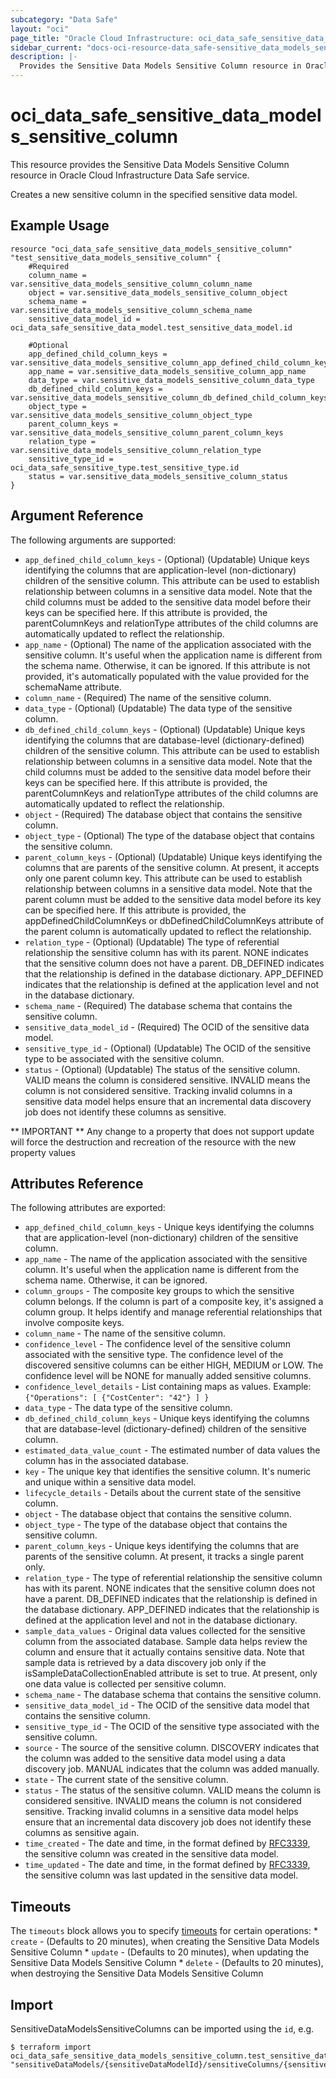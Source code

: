 ```yaml
---
subcategory: "Data Safe"
layout: "oci"
page_title: "Oracle Cloud Infrastructure: oci_data_safe_sensitive_data_models_sensitive_column"
sidebar_current: "docs-oci-resource-data_safe-sensitive_data_models_sensitive_column"
description: |-
  Provides the Sensitive Data Models Sensitive Column resource in Oracle Cloud Infrastructure Data Safe service
---
```


# oci_data_safe_sensitive_data_models_sensitive_column
This resource provides the Sensitive Data Models Sensitive Column resource in Oracle Cloud Infrastructure Data Safe service.

Creates a new sensitive column in the specified sensitive data model.


## Example Usage

```hcl
resource "oci_data_safe_sensitive_data_models_sensitive_column" "test_sensitive_data_models_sensitive_column" {
	#Required
	column_name = var.sensitive_data_models_sensitive_column_column_name
	object = var.sensitive_data_models_sensitive_column_object
	schema_name = var.sensitive_data_models_sensitive_column_schema_name
	sensitive_data_model_id = oci_data_safe_sensitive_data_model.test_sensitive_data_model.id

	#Optional
	app_defined_child_column_keys = var.sensitive_data_models_sensitive_column_app_defined_child_column_keys
	app_name = var.sensitive_data_models_sensitive_column_app_name
	data_type = var.sensitive_data_models_sensitive_column_data_type
	db_defined_child_column_keys = var.sensitive_data_models_sensitive_column_db_defined_child_column_keys
	object_type = var.sensitive_data_models_sensitive_column_object_type
	parent_column_keys = var.sensitive_data_models_sensitive_column_parent_column_keys
	relation_type = var.sensitive_data_models_sensitive_column_relation_type
	sensitive_type_id = oci_data_safe_sensitive_type.test_sensitive_type.id
	status = var.sensitive_data_models_sensitive_column_status
}
```

## Argument Reference

The following arguments are supported:

* `app_defined_child_column_keys` - (Optional) (Updatable) Unique keys identifying the columns that are application-level (non-dictionary) children of the sensitive column. This attribute can be used to establish relationship between columns in a sensitive data model. Note that the child columns must be added to the sensitive data model before their keys can be specified here. If this attribute is provided, the parentColumnKeys and relationType attributes of the child columns are automatically updated to reflect the relationship. 
* `app_name` - (Optional) The name of the application associated with the sensitive column. It's useful when the application name is different from the schema name. Otherwise, it can be ignored. If this attribute is not provided, it's automatically populated with the value provided for the schemaName attribute. 
* `column_name` - (Required) The name of the sensitive column.
* `data_type` - (Optional) (Updatable) The data type of the sensitive column.
* `db_defined_child_column_keys` - (Optional) (Updatable) Unique keys identifying the columns that are database-level (dictionary-defined) children of the sensitive column. This attribute can be used to establish relationship between columns in a sensitive data model. Note that the child columns must be added to the sensitive data model before their keys can be specified here. If this attribute is provided, the parentColumnKeys and relationType attributes of the child columns are automatically updated to reflect the relationship. 
* `object` - (Required) The database object that contains the sensitive column.
* `object_type` - (Optional) The type of the database object that contains the sensitive column.
* `parent_column_keys` - (Optional) (Updatable) Unique keys identifying the columns that are parents of the sensitive column. At present, it accepts only one parent column key. This attribute can be used to establish relationship between columns in a sensitive data model. Note that the parent column must be added to the sensitive data model before its key can be specified here. If this attribute is provided, the appDefinedChildColumnKeys or dbDefinedChildColumnKeys attribute of the parent column is automatically updated to reflect the relationship. 
* `relation_type` - (Optional) (Updatable) The type of referential relationship the sensitive column has with its parent. NONE indicates that the sensitive column does not have a parent. DB_DEFINED indicates that the relationship is defined in the database dictionary. APP_DEFINED indicates that the relationship is defined at the application level and not in the database dictionary. 
* `schema_name` - (Required) The database schema that contains the sensitive column.
* `sensitive_data_model_id` - (Required) The OCID of the sensitive data model.
* `sensitive_type_id` - (Optional) (Updatable) The OCID of the sensitive type to be associated with the sensitive column.
* `status` - (Optional) (Updatable) The status of the sensitive column. VALID means the column is considered sensitive. INVALID means the column is not considered sensitive. Tracking invalid columns in a sensitive data model helps ensure that an incremental data discovery job does not identify these columns as sensitive. 


** IMPORTANT **
Any change to a property that does not support update will force the destruction and recreation of the resource with the new property values

## Attributes Reference

The following attributes are exported:

* `app_defined_child_column_keys` - Unique keys identifying the columns that are application-level (non-dictionary) children of the sensitive column.
* `app_name` - The name of the application associated with the sensitive column. It's useful when the application name is different from the schema name. Otherwise, it can be ignored. 
* `column_groups` - The composite key groups to which the sensitive column belongs. If the column is part of a composite key, it's assigned a column group. It helps identify and manage referential relationships that involve composite keys. 
* `column_name` - The name of the sensitive column.
* `confidence_level` - The confidence level of the sensitive column associated with the sensitive type. The confidence level of the discovered sensitive columns can be either HIGH, MEDIUM or LOW. The confidence level will be NONE for manually added sensitive columns. 
* `confidence_level_details` - List containing maps as values. Example: `{"Operations": [ {"CostCenter": "42"} ] }` 
* `data_type` - The data type of the sensitive column.
* `db_defined_child_column_keys` - Unique keys identifying the columns that are database-level (dictionary-defined) children of the sensitive column.
* `estimated_data_value_count` - The estimated number of data values the column has in the associated database.
* `key` - The unique key that identifies the sensitive column. It's numeric and unique within a sensitive data model.
* `lifecycle_details` - Details about the current state of the sensitive column.
* `object` - The database object that contains the sensitive column.
* `object_type` - The type of the database object that contains the sensitive column.
* `parent_column_keys` - Unique keys identifying the columns that are parents of the sensitive column. At present, it tracks a single parent only.
* `relation_type` - The type of referential relationship the sensitive column has with its parent. NONE indicates that the sensitive column does not have a parent. DB_DEFINED indicates that the relationship is defined in the database dictionary. APP_DEFINED indicates that the relationship is defined at the application level and not in the database dictionary. 
* `sample_data_values` - Original data values collected for the sensitive column from the associated database. Sample data helps review the column and ensure that it actually contains sensitive data. Note that sample data is retrieved by a data discovery job only if the isSampleDataCollectionEnabled attribute is set to true. At present, only one data value is collected per sensitive column. 
* `schema_name` - The database schema that contains the sensitive column.
* `sensitive_data_model_id` - The OCID of the sensitive data model that contains the sensitive column.
* `sensitive_type_id` - The OCID of the sensitive type associated with the sensitive column.
* `source` - The source of the sensitive column. DISCOVERY indicates that the column was added to the sensitive data model using a data discovery job. MANUAL indicates that the column was added manually. 
* `state` - The current state of the sensitive column.
* `status` - The status of the sensitive column. VALID means the column is considered sensitive. INVALID means the column is not considered sensitive. Tracking invalid columns in a sensitive data model helps ensure that an incremental data discovery job does not identify these columns as sensitive again. 
* `time_created` - The date and time, in the format defined by [RFC3339](https://tools.ietf.org/html/rfc3339), the sensitive column was created in the sensitive data model. 
* `time_updated` - The date and time, in the format defined by [RFC3339](https://tools.ietf.org/html/rfc3339), the sensitive column was last updated in the sensitive data model. 

## Timeouts

The `timeouts` block allows you to specify [timeouts](https://registry.terraform.io/providers/oracle/oci/latest/docs/guides/changing_timeouts) for certain operations:
	* `create` - (Defaults to 20 minutes), when creating the Sensitive Data Models Sensitive Column
	* `update` - (Defaults to 20 minutes), when updating the Sensitive Data Models Sensitive Column
	* `delete` - (Defaults to 20 minutes), when destroying the Sensitive Data Models Sensitive Column


## Import

SensitiveDataModelsSensitiveColumns can be imported using the `id`, e.g.

```
$ terraform import oci_data_safe_sensitive_data_models_sensitive_column.test_sensitive_data_models_sensitive_column "sensitiveDataModels/{sensitiveDataModelId}/sensitiveColumns/{sensitiveColumnKey}" 
```

